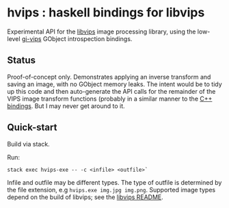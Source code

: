 hvips : haskell bindings for libvips
====================================

Experimental API for the [libvips](https://libvips.github.io/libvips/) image processing library, using the low-level [gi-vips](https://hackage.haskell.org/package/gi-vips-8.0.1) GObject introspection bindings.

## Status

Proof-of-concept only. Demonstrates applying an inverse transform and saving an image, with no GObject memory leaks. The intent would be to tidy up this code and then auto-generate the API calls for the remainder of the VIPS image transform functions (probably in a similar manner to the [C++ bindings](https://github.com/libvips/libvips/blob/master/doc/binding.md#compiled-language-which-can-call-c). But I may never get around to it.

## Quick-start

Build via stack.

Run:
```console
stack exec hvips-exe -- -c <infile> <outfile>`
```

Infile and outfile may be different types. The type of outfile is determined by the file extension, e.g `hvips.exe img.jpg img.png`. Supported image types depend on the build of libvips; see the [libvips README](https://github.com/libvips/libvips#optional-dependencies).


